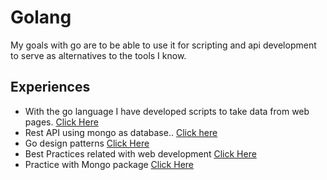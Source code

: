 # Golang
My goals with go are to be able to use it for scripting and api development to serve as alternatives to the tools I know.

## Experiences
- With the go language I have developed scripts to take data from web pages. [Click Here](https://github.com/bujosa/Arachnida) <br>
- Rest API using mongo as database.. [Click here](https://github.com/bujosa/Workin)
- Go design patterns [Click Here](https://github.com/bujosa/Benetnasch)
- Best Practices related with web development [Click Here](https://github.com/bujosa/Yamato-791197)
- Practice with Mongo package [Click Here](https://github.com/bujosa/Alshain-Golang)
 
